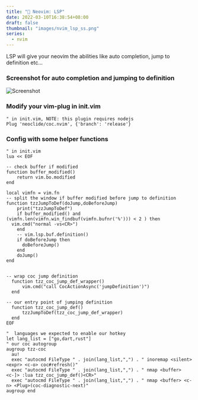 ```yaml
---
title: "🌸 Neovim: LSP"
date: 2022-03-10T16:38:54+08:00
draft: false
thumbnail: "images/nvim_lsp_ss.png"
series: 
  - nvim
---
```

  LSP will give your neovim the abilities like auto completion, jump to definition etc...
  
  ### Screenshot for auto completion and jumping to definition
  ![Screenshot](/images/nvim_lsp_screenshot_comp_jump_def.gif)
  
  
  ### Modify your vim-plug in init.vim
  ```vim
  " in init.vim, NOTE: this plugin requires nodejs
  Plug 'neoclide/coc.nvim', {'branch': 'release'}
  ```
  
  ### Config with some helper functions 
  ```vim
  " in init.vim
lua << EOF
  
  -- check buffer if modified
  function buffer_modified()
      return vim.bo.modified
  end
  
  local vimfn = vim.fn
  -- split the window if buffer modified before jump to definition
  function tzzJumpToDef(doJump,doBeforeJump)
      print("tzzJumpToDef")
      if buffer_modified() and (vimfn.len(vimfn.win_findbuf(vimfn.bufnr('%'))) < 2 ) then
    vim.cmd("normal -vs<CR>")
      end
      -- vim.lsp.buf.definition()
      if doBeforeJump then
        doBeforeJump()
      end
      doJump()
  end
  
  
  -- wrap coc jump definition
	function tzz_coc_jump_def_wrapper()
		vim.cmd("call CocActionAsync('jumpDefinition')")
	end
  
  -- our entry point of jumping definition
	function tzz_coc_jump_def()
		tzzJumpToDef(tzz_coc_jump_def_wrapper)
	end
EOF

  "  languages we expected to enable our hotkey
  let lang_list = ["go,dart,rust"]
  " our coc autogroup
  augroup tzz-coc
    au! 
    exec "autocmd FileType " . join(lang_list,",") . " inoremap <silent><expr> <c-o> coc#refresh()"
    exec "autocmd FileType " . join(lang_list,",") . " nmap <buffer> <c-]> :lua tzz_coc_jump_def()<CR>"
    exec "autocmd FileType " . join(lang_list,",") . " nmap <buffer> <c-n> <Plug>(coc-diagnostic-next)" 
  augroup end
  ```
  
  
